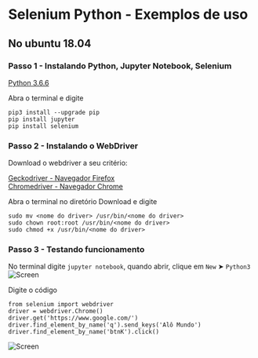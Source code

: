# Selenium Python - Exemplos de uso


## No ubuntu 18.04

### Passo 1 - Instalando Python, Jupyter Notebook, Selenium

[Python 3.6.6](https://www.python.org/) <br>

Abra o terminal e digite

`pip3 install --upgrade pip` <br>
`pip install jupyter` <br>
`pip install selenium` <br>

### Passo 2 - Instalando o WebDriver

Download o webdriver a seu critério:

[Geckodriver - Navegador Firefox](https://github.com/mozilla/geckodriver/releases) <br>
[Chromedriver - Navegador Chrome](http://chromedriver.chromium.org/downloads)

Abra o terminal no diretório Download e digite

`sudo mv <nome do driver> /usr/bin/<nome do driver>` <br>
`sudo chown root:root /usr/bin/<nome do driver>` <br>
`sudo chmod +x /usr/bin/<nome do driver>`

### Passo 3 - Testando funcionamento

No terminal digite `jupyter notebook`, quando abrir, clique em `New` ➤ `Python3`
![Screen](https://uploaddeimagens.com.br/images/001/731/853/full/Deepin_Screenshot_selecionar_%C3%A1rea_20181117120030.png?1542466846)

Digite o código

`from selenium import webdriver`<br>
`driver = webdriver.Chrome()` <br>
`driver.get('https://www.google.com/')` <br>
`driver.find_element_by_name('q').send_keys('Alô Mundo')` <br>
`driver.find_element_by_name('btnK').click()`

![Screen](https://uploaddeimagens.com.br/images/001/731/844/full/Deepin_Screenshot_selecionar_%C3%A1rea_20181117115636.png?1542466662)

